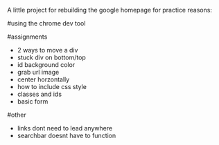 A little project for rebuilding the google homepage for practice reasons:

#using the chrome dev tool

#assignments
- 2 ways to move a div
- stuck div on bottom/top
- id background color
- grab url image
- center horzontally
- how to include css style
- classes and ids
- basic form

#other
- links dont need to lead anywhere
- searchbar doesnt have to function
